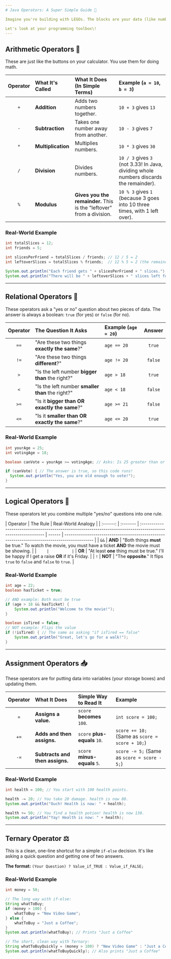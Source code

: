 ```yaml
---
# Java Operators: A Super Simple Guide 🚀

Imagine you're building with LEGOs. The blocks are your data (like numbers or text), but you need tools to connect, compare, and change them. In Java, these tools are called **operators**. They are special symbols (`+`, `>`, `==`, etc.) that perform actions on your data.

Let's look at your programming toolbox\!
---
```


## Arithmetic Operators 🧮

These are just like the buttons on your calculator. You use them for doing math.

| Operator | What It's Called   | What It Does (In Simple Terms)                                       | Example (`a = 10`, `b = 3`)                                                             |
| :------: | :----------------- | :------------------------------------------------------------------- | :-------------------------------------------------------------------------------------- |
|   `+`    | **Addition**       | Adds two numbers together.                                           | `10 + 3` gives `13`                                                                     |
|   `-`    | **Subtraction**    | Takes one number away from another.                                  | `10 - 3` gives `7`                                                                      |
|   `*`    | **Multiplication** | Multiplies numbers.                                                  | `10 * 3` gives `30`                                                                     |
|   `/`    | **Division**       | Divides numbers.                                                     | `10 / 3` gives `3` (not 3.33\! In Java, dividing whole numbers discards the remainder). |
|   `%`    | **Modulus**        | **Gives you the remainder.** This is the "leftover" from a division. | `10 % 3` gives `1` (because 3 goes into 10 three times, with 1 left over).              |

### Real-World Example

```java
int totalSlices = 12;
int friends = 5;

int slicesPerFriend = totalSlices / friends; // 12 / 5 = 2
int leftoverSlices = totalSlices % friends;  // 12 % 5 = 2 (the remainder)

System.out.println("Each friend gets " + slicesPerFriend + " slices.");
System.out.println("There will be " + leftoverSlices + " slices left for me!");
```

---

## Relational Operators 🤔

These operators ask a "yes or no" question about two pieces of data. The answer is always a boolean: `true` (for yes) or `false` (for no).

| Operator | The Question It Asks                             | Example (`age = 20`) | Answer  |
| :------: | :----------------------------------------------- | :------------------- | :-----: |
|   `==`   | "Are these two things **exactly the same**?"     | `age == 20`          | `true`  |
|   `!=`   | "Are these two things **different**?"            | `age != 20`          | `false` |
|   `>`    | "Is the left number **bigger than** the right?"  | `age > 18`           | `true`  |
|   `<`    | "Is the left number **smaller than** the right?" | `age < 18`           | `false` |
|   `>=`   | "Is it **bigger than OR exactly the same**?"     | `age >= 21`          | `false` |
|   `<=`   | "Is it **smaller than OR exactly the same**?"    | `age <= 20`          | `true`  |

### Real-World Example

```java
int yourAge = 25;
int votingAge = 18;

boolean canVote = yourAge >= votingAge; // Asks: Is 25 greater than or equal to 18?

if (canVote) { // The answer is true, so this code runs!
  System.out.println("Yes, you are old enough to vote!");
}
```

---

## Logical Operators 🚦

These operators let you combine multiple "yes/no" questions into one rule.

| Operator | The Rule | Real-World Analogy                                                                                            |
| :------: | :------- | :------------------------------------------------------------------------------------------------------------ | ------ | -------------------------------------------------------------------------------------------- |
|   `&&`   | **AND**  | "Both things **must** be true." To watch the movie, you must have a ticket **AND** the movie must be showing. |
|    `     |          | `                                                                                                             | **OR** | "At least **one** thing must be true." I'll be happy if I get a raise **OR** if it's Friday. |
|   `!`    | **NOT**  | "The **opposite**." It flips `true` to `false` and `false` to `true`.                                         |

### Real-World Example

```java
int age = 22;
boolean hasTicket = true;

// AND example: Both must be true
if (age > 18 && hasTicket) {
    System.out.println("Welcome to the movie!");
}

boolean isTired = false;
// NOT example: Flips the value
if (!isTired) { // The same as asking "if isTired == false"
    System.out.println("Great, let's go for a walk!");
}
```

---

## Assignment Operators 📥

These operators are for putting data into variables (your storage boxes) and updating them.

| Operator | What It Does                    | Simple Way to Read It         | Example                                        |
| :------: | :------------------------------ | :---------------------------- | :--------------------------------------------- |
|   `=`    | **Assigns a value.**            | `score` **becomes** `100`.    | `int score = 100;`                             |
|   `+=`   | **Adds and then assigns.**      | `score` **plus-equals** `10`. | `score += 10;` (Same as `score = score + 10;`) |
|   `-=`   | **Subtracts and then assigns.** | `score` **minus-equals** `5`. | `score -= 5;` (Same as `score = score - 5;`)   |

### Real-World Example

```java
int health = 100; // You start with 100 health points.

health -= 20; // You take 20 damage. health is now 80.
System.out.println("Ouch! Health is now: " + health);

health += 50; // You find a health potion! health is now 130.
System.out.println("Yay! Health is now: " + health);
```

---

## Ternary Operator ⚖️

This is a clean, one-line shortcut for a simple `if-else` decision. It's like asking a quick question and getting one of two answers.

**The format:** `(Your Question) ? Value_if_TRUE : Value_if_FALSE;`

### Real-World Example

```java
int money = 50;

// The long way with if-else:
String whatToBuy;
if (money > 100) {
    whatToBuy = "New Video Game";
} else {
    whatToBuy = "Just a Coffee";
}
System.out.println(whatToBuy); // Prints "Just a Coffee"

// The short, clean way with Ternary:
String whatToBuyQuickly = (money > 100) ? "New Video Game" : "Just a Coffee";
System.out.println(whatToBuyQuickly); // Also prints "Just a Coffee"
```
